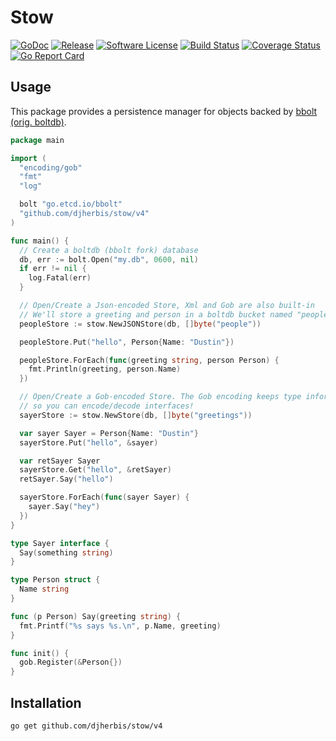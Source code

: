 Stow 
==========

[![GoDoc](https://godoc.org/github.com/djherbis/stow?status.svg)](https://godoc.org/github.com/djherbis/stow/v4)
[![Release](https://img.shields.io/github/release/djherbis/stow.svg)](https://github.com/djherbis/stow/releases/latest)
[![Software License](https://img.shields.io/badge/license-MIT-brightgreen.svg)](LICENSE.txt)
[![Build Status](https://travis-ci.org/djherbis/stow.svg?branch=master)](https://travis-ci.org/djherbis/stow) 
[![Coverage Status](https://coveralls.io/repos/djherbis/stow/badge.svg?branch=master)](https://coveralls.io/r/djherbis/stow?branch=master)
[![Go Report Card](https://goreportcard.com/badge/github.com/djherbis/stow)](https://goreportcard.com/report/github.com/djherbis/stow)

Usage
------------

This package provides a persistence manager for objects backed by [bbolt (orig. boltdb)](https://github.com/etcd-io/bbolt).

```go
package main

import (
  "encoding/gob"
  "fmt"
  "log"

  bolt "go.etcd.io/bbolt"
  "github.com/djherbis/stow/v4"
)

func main() {
  // Create a boltdb (bbolt fork) database
  db, err := bolt.Open("my.db", 0600, nil)
  if err != nil {
    log.Fatal(err)
  }

  // Open/Create a Json-encoded Store, Xml and Gob are also built-in
  // We'll store a greeting and person in a boltdb bucket named "people"
  peopleStore := stow.NewJSONStore(db, []byte("people"))

  peopleStore.Put("hello", Person{Name: "Dustin"})

  peopleStore.ForEach(func(greeting string, person Person) {
    fmt.Println(greeting, person.Name)
  })

  // Open/Create a Gob-encoded Store. The Gob encoding keeps type information,
  // so you can encode/decode interfaces!
  sayerStore := stow.NewStore(db, []byte("greetings"))

  var sayer Sayer = Person{Name: "Dustin"}
  sayerStore.Put("hello", &sayer)

  var retSayer Sayer
  sayerStore.Get("hello", &retSayer)
  retSayer.Say("hello")

  sayerStore.ForEach(func(sayer Sayer) {
    sayer.Say("hey")
  })
}

type Sayer interface {
  Say(something string)
}

type Person struct {
  Name string
}

func (p Person) Say(greeting string) {
  fmt.Printf("%s says %s.\n", p.Name, greeting)
}

func init() {
  gob.Register(&Person{})
}

```

Installation
------------
```sh
go get github.com/djherbis/stow/v4
```
